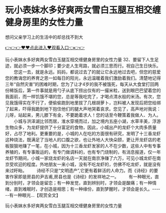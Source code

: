# 玩小表妺水多好爽两女雪白玉腿互相交缠健身房里的女性力量
想问父亲学习上的生活中的却总找不到大

<a href="https://github.com/qdmang/dhap/issues/1">👉👉👉♥♥点此进入♥观看入口👈👉👉</a>

玩小表妺水多好爽两女雪白玉腿互相交缠健身房里的女性力量	32、要留下人生足迹，就必须一步一个脚印；要少走人生弯路，就必须三思而行。祝自己生日快乐。
　　您这一去，就是永远。妈妈，都说过去了的就让它永远地过去吧，但您的慈爱您的教诲您的养育之恩一如每日的阳光，永远温暖着我们激励着我们。清楚地记得三年“自然灾害”的困难时期，您为了让才4岁的我不被饿死，每天从大食堂打回两份稀饭后，第一件事就是用勺子从底下捞出仅有的一撮米粒，送到眼巴巴望着您的我面前，而一样饥饿不堪的您，总是等我吃完了，才喝点清水般的米汤。有次，您见我饿得实在不行了，便偷偷跑到地里拔了几根胡萝卜，岂料被人发现后把您给绑了起来，吓得我跪到地下抱住他们的腿大声地哭着哀求。您见了，高声地对我说：儿呀，站起来，男儿膝下有金，不要跪着求人！您的话至今鞭策着我做人、为人。
　　小城与洪泽湖比邻而居，淮水穿境而过，加之境内五座小湖，水草丰美，浮游生物众多，为龙虾提供了十分富足的食物，因此，小城出产的龙虾个大肉多质量好，占尽了地利。更重要的是，小城的人在吃的方面很有研究，发明了十三香龙虾这种烧法，既满足了当地人的口腹之欲，也让外地人大快朵颐，更让开龙虾店的老板狠狠地赚了一笔，在小城，因为十三香龙虾发家的人不在少数，这些人中有专事养殖的，有专事贩运的，有专门做调料的，也有专门烧制的，有消息报道，仅一年龙虾节期间，小城一家烧龙虾的名店一天就在南京净赚了六万，可见小城龙虾在南京受欢迎的程度。外地朋友一来小城，没有不吃龙虾的，仿佛不吃龙虾，就是没有来过盱眙。
　　诗经不只是“文明遗产”,它更有着鲜活的人命力。而《诗经》的要害作家即是房县的尹吉甫,房县也是《诗经》的发祥地之一。
　　有一种眼光，直到分别时，才领会是留恋；有一种发觉，直到辨别时，才领会是酸痛；有一种情绪，直到难眠时，才创造是相思；有一种缘份，直到梦醒时，才领会是长久。------有一种眼光...【观赏全文】

玩小表妺水多好爽两女雪白玉腿互相交缠健身房里的女性力量
